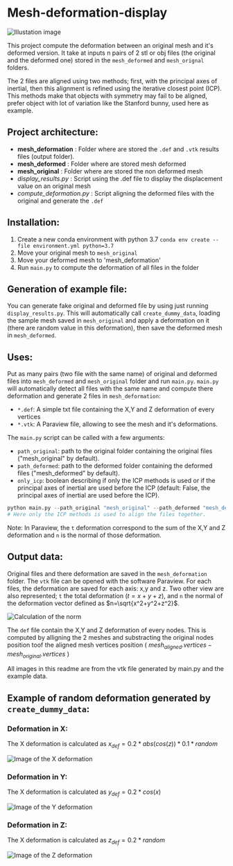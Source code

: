 # Mesh-deformation-display
![Illustation image](https://github.com/lerouxl/Mesh-deformation-display/blob/main/imgs/bunny_normal.png)

This project compute the deformation between an original mesh and it's deformed version.
It take at inputs n pairs of 2 stl or obj files (the original and the deformed one) stored in the `mesh_deformed` and 
`mesh_orignal` folders.

The 2 files are aligned using two methods; first, with the principal axes of inertial, then this alignment is refined 
using the iterative closest point (ICP). This methods make that objects with symmetry may fail to be aligned, prefer 
object with lot of variation like the Stanford bunny, used here as example.

## Project architecture:
- **mesh_deformation** : Folder where are stored the `.def` and `.vtk` results files (output folder). 
- **mesh_deformed** : Folder where are stored mesh deformed
- **mesh_original** : Folder where are stored the non deformed mesh
- *display_results.py* : Script using the .def file to display the displacement value on an original mesh
- *compute_deformation.py* : Script aligning the deformed files with the original and generate the `.def`

## Installation:
1. Create a new conda environment with python 3.7
`conda env create --file environment.yml python=3.7`
1. Move your original mesh to `mesh_original`
1. Move your deformed mesh to 'mesh_deformation'
1. Run `main.py` to compute the deformation of all files in the folder

## Generation of example file:
You can generate fake original and deformed file by using just running `display_results.py`. This will automatically 
call `create_dummy_data`, loading the sample mesh saved in `mesh_original` and apply a deformation on it (there are 
random value in this deformation), then save the deformed mesh in `mesh_deformed`.

## Uses:
Put as many pairs (two file with the same name) of original and deformed files into `mesh_deformed` and `mesh_original` 
folder and run `main.py`.
`main.py` will automatically detect all files with the same name and compute there deformation and generate 2 files in
`mesh_deformation`:
- `*.def`: A simple txt file containing the X,Y and Z deformation of every vertices
- `*.vtk`: A Paraview file, allowing to see the mesh and it's deformations.

The `main.py` script can be called with a few arguments:
- `path_original`: path to the original folder containing the original files ("mesh_original" by default).
- `path_deformed`: path to the deformed folder containing the deformed files ("mesh_deformed" by default).
- `only_icp`: boolean describing if only the ICP methods is used or if the principal axes of inertial are used before the ICP (default: False, the principal axes of inertial are used before the ICP).
```python
python main.py --path_original "mesh_original" --path_deformed "mesh_deformed" --only_icp "True"
# Here only the ICP methods is used to align the files together.
```

Note:
In Paraview, the `t` deformation correspond to the sum of the X,Y and Z deformation and `n` is the normal of those 
deformation.

## Output data:
Original files and there deformation are saved in the `mesh_deformation` folder. The `vtk` file can be opened with the software Paraview.
For each files, the deformation are saved for each axis: x,y and z. Two other view are also represented;
`t` the total deformation ($t=x+y+z$), and `n` the normal of the deformation vector defined as $n=\sqrt{x^2+y^2+z^2}$.

![Calculation of the norm](https://github.com/lerouxl/Mesh-deformation-display/blob/main/imgs/Normal_calculation.png)

The `def` file contain the X,Y and Z deformation of every nodes. This is computed by alligning the 2 meshes and substracting the original nodes position toof the aligned mesh vertices position ( $mesh_{aligned}.vertices - mesh_{original}.vertices$ )


All images in this readme are from the vtk file generated by main.py and the example data.

## Example of random deformation generated by `create_dummy_data`:

### Deformation in X: 
The X deformation is calculated as $x_{def} = 0.2*abs(cos(z)) * 0.1 * random$

![Image of the X deformation](https://github.com/lerouxl/Mesh-deformation-display/blob/main/imgs/X.png)

### Deformation in Y: 
The X deformation is calculated as $y_{def} = 0.2*cos(x)$

![Image of the Y deformation](https://github.com/lerouxl/Mesh-deformation-display/blob/main/imgs/Y.png)

### Deformation in Z: 
The X deformation is calculated as $z_{def} = 0.2*random$

![Image of the Z deformation](https://github.com/lerouxl/Mesh-deformation-display/blob/main/imgs/Z.png)

